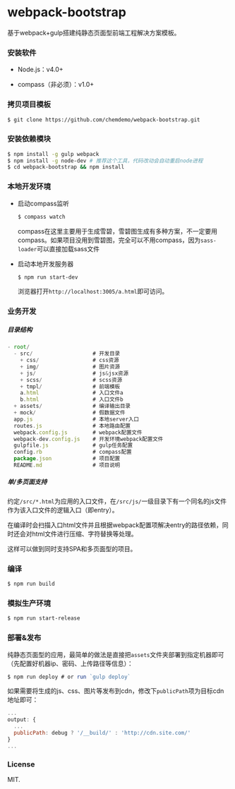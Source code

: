 # webpack-bootstrap

基于webpack+gulp搭建纯静态页面型前端工程解决方案模板。


### 安装软件

- Node.js：v4.0+

- compass（非必须）：v1.0+

### 拷贝项目模板

``` bash
$ git clone https://github.com/chemdemo/webpack-bootstrap.git
```


### 安装依赖模块

``` bash
$ npm install -g gulp webpack
$ npm install -g node-dev # 推荐这个工具，代码改动会自动重启node进程
$ cd webpack-bootstrap && npm install
```

### 本地开发环境

- 启动compass监听

    ``` bash
    $ compass watch
    ```
    compass在这里主要用于生成雪碧，雪碧图生成有多种方案，不一定要用compass。如果项目没用到雪碧图，完全可以不用compass，因为`sass-loader`可以直接加载sass文件

- 启动本地开发服务器

    ``` bash
    $ npm run start-dev
    ```
    浏览器打开`http://localhost:3005/a.html`即可访问。

### 业务开发

##### 目录结构

``` js
- root/
  - src/                   # 开发目录
    + css/                 # css资源
    + img/                 # 图片资源
    + js/                  # js&jsx资源
    + scss/                # scss资源
    + tmpl/                # 前端模板
    a.html                 # 入口文件a
    b.html                 # 入口文件b
  + assets/                # 编译输出目录
  + mock/                  # 假数据文件
  app.js                   # 本地server入口
  routes.js                # 本地路由配置
  webpack.config.js        # webpack配置文件
  webpack-dev.config.js    # 开发环境webpack配置文件
  gulpfile.js              # gulp任务配置
  config.rb                # compass配置
  package.json             # 项目配置
  README.md                # 项目说明
```

##### 单/多页面支持

约定`/src/*.html`为应用的入口文件，在`/src/js/`一级目录下有一个同名的js文件作为该入口文件的逻辑入口（即entry）。

在编译时会扫描入口html文件并且根据webpack配置项解决entry的路径依赖，同时还会对html文件进行压缩、字符替换等处理。

这样可以做到同时支持SPA和多页面型的项目。

### 编译

``` bash
$ npm run build
```

### 模拟生产环境

``` bash
$ npm run start-release
```

### 部署&发布

纯静态页面型的应用，最简单的做法是直接把`assets`文件夹部署到指定机器即可（先配置好机器ip、密码、上传路径等信息）：

``` js
$ npm run deploy # or run `gulp deploy`
```

如果需要将生成的js、css、图片等发布到cdn，修改下`publicPath`项为目标cdn地址即可：

``` js
...
output: {
  ...
  publicPath: debug ? '/__build/' : 'http://cdn.site.com/'
}
...
```

### License

MIT.
